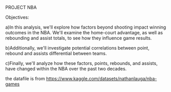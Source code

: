 PROJECT NBA

Objectives:

a)In this analysis, we'll explore how factors beyond shooting impact winning outcomes in the NBA. 
We'll examine the home-court advantage, as well as rebounding and assist totals, to see how they influence game results.

b)Additionally, we'll investigate potential correlations between point, rebound and assists differential between teams.

c)Finally, we'll analyze how these factors, points, rebounds, and assists, have changed within the NBA over the past two decades.

the datafile is from https://www.kaggle.com/datasets/nathanlauga/nba-games


